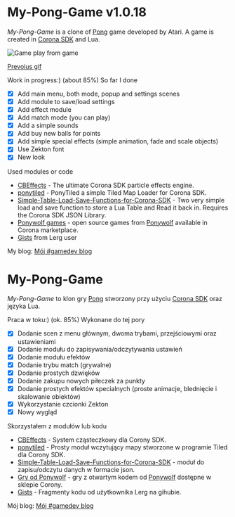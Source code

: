 # My-Pong-Game v1.0.18

*My-Pong-Game* is a clone of [Pong](https://en.wikipedia.org/wiki/Pong) game developed by Atari. A game is created in [Corona SDK](https://coronalabs.com/corona-sdk/) and Lua. 

![Game play from game](http://i.imgur.com/vz2OpFJ.gif)

[Prevoius gif](http://i.imgur.com/Qxq3Y0c.gif)

Work in progress:) (about 85%) So far I done

- [x] Add main menu, both mode, popup and settings scenes
- [x] Add module to save/load settings
- [x] Add effect module
- [x] Add match mode (you can play)
- [x] Add a simple sounds
- [x] Add buy new balls for points
- [x] Add simple special effects (simple animation, fade and scale objects)
- [x] Use Zekton font
- [x] New look

Used modules or code

* [CBEffects](https://github.com/ldurniat/CBEffects) - The ultimate Corona SDK particle effects engine.
* [ponytiled](https://github.com/ponywolf/ponytiled) - PonyTiled a simple Tiled Map Loader for Corona SDK.
* [Simple-Table-Load-Save-Functions-for-Corona-SDK](https://github.com/robmiracle/Simple-Table-Load-Save-Functions-for-Corona-SDK) - Two very simple load and save function to store a Lua Table and Read it back in. Requires the Corona SDK JSON Library.
* [Ponywolf games](https://marketplace.coronalabs.com/vendor/b244ad3e-52d1-48da-9756-ad936eab1ee7) - open source games from [Ponywolf](http://ponywolf.com) available in Corona marketplace.
* [Gists](https://gist.github.com/Lerg) from Lerg user

My blog: [Mój #gamedev blog](https://ldurniat.wordpress.com)

# My-Pong-Game 

*My-Pong-Game* to klon gry [Pong](https://pl.wikipedia.org/wiki/Pong) stworzony przy użyciu [Corona SDK](https://coronalabs.com/corona-sdk/) oraz języka Lua.

Praca w toku:) (ok. 85%) Wykonane do tej pory

- [x] Dodanie scen z menu głównym, dwoma trybami, przejściowymi oraz ustawieniami
- [x] Dodanie modułu do zapisywania/odczytywania ustawień
- [x] Dodanie modułu efektów
- [x] Dodanie trybu match (grywalne)
- [x] Dodanie prostych dzwięków
- [x] Dodanie zakupu nowych piłeczek za punkty
- [x] Dodanie prostych efektów specialnych (proste animacje, blednięcie i skalowanie obiektów)
- [x] Wykorzystanie czcionki Zekton
- [x] Nowy wygląd

Skorzystałem z modułów lub kodu

* [CBEffects](https://github.com/ldurniat/CBEffects) - System cząsteczkowy dla Corony SDK. 
* [ponytiled](https://github.com/ponywolf/ponytiled) - Prosty moduł wczytujący mapy stworzone w programie Tiled dla Corony SDK.
* [Simple-Table-Load-Save-Functions-for-Corona-SDK](https://github.com/robmiracle/Simple-Table-Load-Save-Functions-for-Corona-SDK) - moduł do zapisu/odczytu danych w formacie json.
* [Gry od Ponywolf](https://marketplace.coronalabs.com/vendor/b244ad3e-52d1-48da-9756-ad936eab1ee7) - gry z otwartym kodem od [Ponywolf](http://ponywolf.com) dostępne w sklepie Corony. 
* [Gists](https://gist.github.com/Lerg) - Fragmenty kodu od użytkownika Lerg na gihubie.

Mój blog: [Mój #gamedev blog](https://ldurniat.wordpress.com)